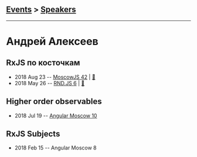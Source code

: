 ## [Events](../README.md) > [Speakers](../speakers.md)
---

# Андрей Алексеев

## RxJS по косточкам
- 2018 Aug 23 -- [MoscowJS 42](https://youtu.be/3rEDHnqn-Cw)  | [:notebook:](https://aalexeev239.github.io/rxjs-intro/)  
- 2018 May 26 -- [RND.JS 6](https://youtu.be/2otvaKKUXto)  | [:notebook:](https://aalexeev239.github.io/rxjs-intro/)  
## Higher order observables
- 2018 Jul 19 -- [Angular Moscow 10](https://www.youtube.com/watch?v=Fk3w2q6IEpI)    
## RxJS Subjects
- 2018 Feb 15 -- Angular Moscow 8    
